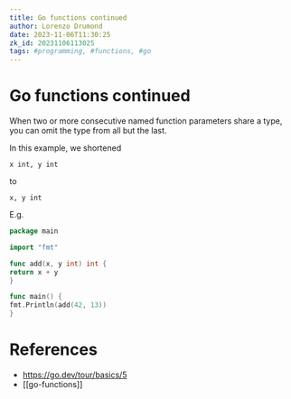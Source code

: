 ```yaml
---
title: Go functions continued
author: Lorenzo Drumond
date: 2023-11-06T11:30:25
zk_id: 20231106113025
tags: #programming, #functions, #go
---
```



# Go functions continued
When two or more consecutive named function parameters share a type, you can omit the type from all but the last.

In this example, we shortened

`x int, y int`

to

`x, y int`

E.g.
```go
package main

import "fmt"

func add(x, y int) int {
return x + y
}

func main() {
fmt.Println(add(42, 13))
}
```

# References
- https://go.dev/tour/basics/5
- [[go-functions]]
